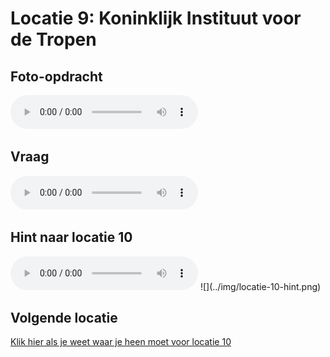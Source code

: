 # Locatie 9: Koninklijk Instituut voor de Tropen

## Foto-opdracht
<audio controls>
  <source src="https://raw.githubusercontent.com/robogast/blasius-speurtocht/master/mp3/stap9-foto.mp3" type="audio/mpeg">
</audio>

## Vraag
<audio controls>
  <source src="https://raw.githubusercontent.com/robogast/blasius-speurtocht/master/mp3/stap9-vraag.mp3" type="audio/mpeg">
</audio>

## Hint naar locatie 10
<audio controls>
  <source src="https://raw.githubusercontent.com/robogast/blasius-speurtocht/master/mp3/stap10-hint.mp3" type="audio/mpeg">
</audio>
![](../img/locatie-10-hint.png)

## Volgende locatie
[Klik hier als je weet waar je heen moet voor locatie 10](locatie-10)

